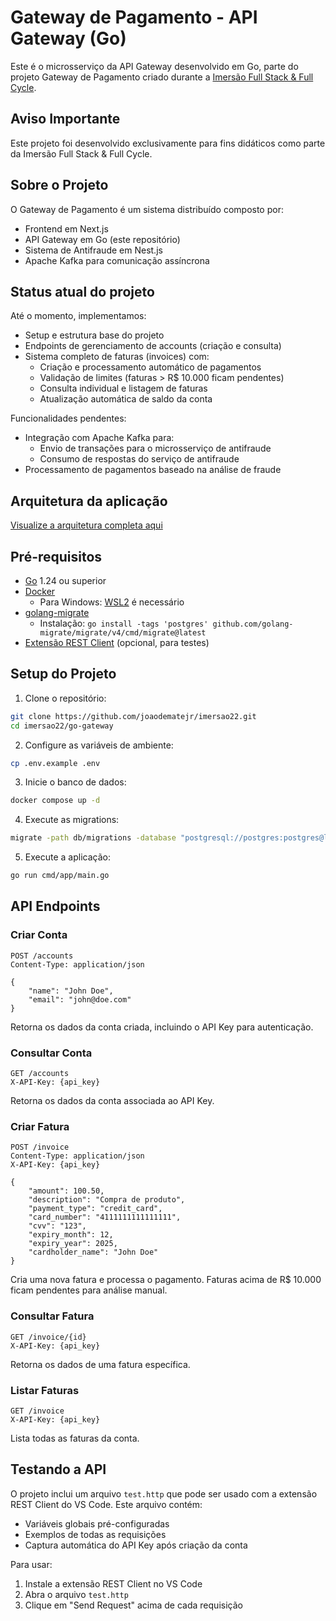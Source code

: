 # Gateway de Pagamento - API Gateway (Go)

Este é o microsserviço da API Gateway desenvolvido em Go, parte do projeto Gateway de Pagamento criado durante a [Imersão Full Stack & Full Cycle](https://imersao.fullcycle.com.br/evento/). 

## Aviso Importante

Este projeto foi desenvolvido exclusivamente para fins didáticos como parte da Imersão Full Stack & Full Cycle.


## Sobre o Projeto

O Gateway de Pagamento é um sistema distribuído composto por:
- Frontend em Next.js
- API Gateway em Go (este repositório)
- Sistema de Antifraude em Nest.js
- Apache Kafka para comunicação assíncrona

## Status atual do projeto
Até o momento, implementamos:
- Setup e estrutura base do projeto
- Endpoints de gerenciamento de accounts (criação e consulta)
- Sistema completo de faturas (invoices) com:
  - Criação e processamento automático de pagamentos
  - Validação de limites (faturas > R$ 10.000 ficam pendentes)
  - Consulta individual e listagem de faturas
  - Atualização automática de saldo da conta

Funcionalidades pendentes:
- Integração com Apache Kafka para:
  - Envio de transações para o microsserviço de antifraude
  - Consumo de respostas do serviço de antifraude
- Processamento de pagamentos baseado na análise de fraude


## Arquitetura da aplicação
[Visualize a arquitetura completa aqui](https://link.excalidraw.com/readonly/Nrz6WjyTrn7IY8ZkrZHy)

## Pré-requisitos

- [Go](https://golang.org/doc/install) 1.24 ou superior
- [Docker](https://www.docker.com/get-started)
  - Para Windows: [WSL2](https://docs.docker.com/desktop/windows/wsl/) é necessário
- [golang-migrate](https://github.com/golang-migrate/migrate)
  - Instalação: `go install -tags 'postgres' github.com/golang-migrate/migrate/v4/cmd/migrate@latest`
- [Extensão REST Client](https://marketplace.visualstudio.com/items?itemName=humao.rest-client) (opcional, para testes)

## Setup do Projeto

1. Clone o repositório:
```bash
git clone https://github.com/joaodematejr/imersao22.git
cd imersao22/go-gateway
```

2. Configure as variáveis de ambiente:
```bash
cp .env.example .env
```

3. Inicie o banco de dados:
```bash
docker compose up -d
```

4. Execute as migrations:
```bash
migrate -path db/migrations -database "postgresql://postgres:postgres@localhost:5432/gateway?sslmode=disable" up
```

5. Execute a aplicação:
```bash
go run cmd/app/main.go
```

## API Endpoints

### Criar Conta
```http
POST /accounts
Content-Type: application/json

{
    "name": "John Doe",
    "email": "john@doe.com"
}
```
Retorna os dados da conta criada, incluindo o API Key para autenticação.

### Consultar Conta
```http
GET /accounts
X-API-Key: {api_key}
```
Retorna os dados da conta associada ao API Key.

### Criar Fatura
```http
POST /invoice
Content-Type: application/json
X-API-Key: {api_key}

{
    "amount": 100.50,
    "description": "Compra de produto",
    "payment_type": "credit_card",
    "card_number": "4111111111111111",
    "cvv": "123",
    "expiry_month": 12,
    "expiry_year": 2025,
    "cardholder_name": "John Doe"
}
```
Cria uma nova fatura e processa o pagamento. Faturas acima de R$ 10.000 ficam pendentes para análise manual.

### Consultar Fatura
```http
GET /invoice/{id}
X-API-Key: {api_key}
```
Retorna os dados de uma fatura específica.

### Listar Faturas
```http
GET /invoice
X-API-Key: {api_key}
```
Lista todas as faturas da conta.

## Testando a API

O projeto inclui um arquivo `test.http` que pode ser usado com a extensão REST Client do VS Code. Este arquivo contém:
- Variáveis globais pré-configuradas
- Exemplos de todas as requisições
- Captura automática do API Key após criação da conta

Para usar:
1. Instale a extensão REST Client no VS Code
2. Abra o arquivo `test.http`
3. Clique em "Send Request" acima de cada requisição 